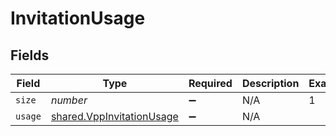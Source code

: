# InvitationUsage


## Fields

| Field                                                                         | Type                                                                          | Required                                                                      | Description                                                                   | Example                                                                       |
| ----------------------------------------------------------------------------- | ----------------------------------------------------------------------------- | ----------------------------------------------------------------------------- | ----------------------------------------------------------------------------- | ----------------------------------------------------------------------------- |
| `size`                                                                        | *number*                                                                      | :heavy_minus_sign:                                                            | N/A                                                                           | 1                                                                             |
| `usage`                                                                       | [shared.VppInvitationUsage](../../../sdk/models/shared/vppinvitationusage.md) | :heavy_minus_sign:                                                            | N/A                                                                           |                                                                               |